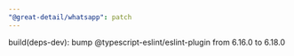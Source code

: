 ```yaml
---
"@great-detail/whatsapp": patch
---
```


build(deps-dev): bump @typescript-eslint/eslint-plugin from 6.16.0 to 6.18.0
